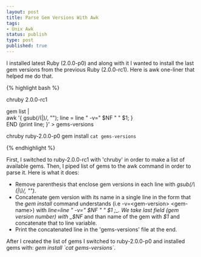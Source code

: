 ```yaml
---
layout: post
title: Parse Gem Versions With Awk
tags:
- Unix Awk
status: publish
type: post
published: true
---
```

I installed latest Ruby (2.0.0-p0) and along with it I wanted to install the last
gem versions from the previous Ruby (2.0.0-rc1). Here is awk one-liner that helped
me do that.

{% highlight bash %}

chruby 2.0.0-rc1

gem list | \
    awk '{ gsub(/\(|\)/, ""); line = line " -v=" $NF " " $1; } \
    END  {print line; }' > gems-versions

chruby ruby-2.0.0-p0
gem install `cat gems-versions`

{% endhighlight %}

First, I switched to ruby-2.0.0-rc1 with 'chruby' in order to make a list of available
gems. Then, I piped list of gems to the awk command in order to parse it. Here is what it does:

* Remove parenthesis that enclose gem versions in each line with _gsub(/\\(|\\)/, "")_.
* Concatenate gem version with its name in a single line in the form that the
   _gem install_ command understands (i.e -v=\<gem-version\> \<gem-name\>) with
   _line=line " -v=" $NF " " $1 ;_. We take last field (gem version number)
   with _$NF_ and than name of the gem with _$1_ and concatenate that to line
   variable.
* Print the concatenated line in the 'gems-versions' file at the end.

After I created the list of gems I switched to ruby-2.0.0-p0 and installed gems with:       _gem install \`cat gems-versions\`_.
